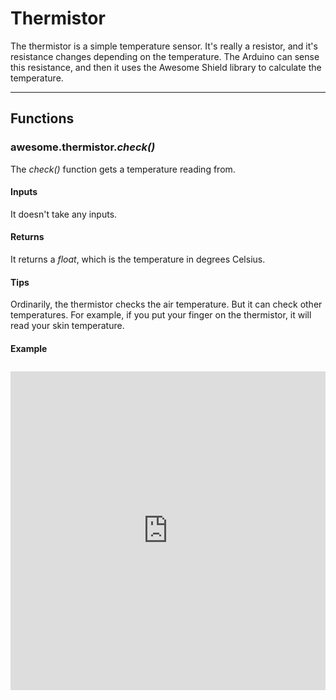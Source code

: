 # Thermistor

The thermistor is a simple temperature sensor. It's really a resistor, and it's resistance changes depending on the temperature. The Arduino can sense this resistance, and then it uses the Awesome Shield library to calculate the temperature.

***

## Functions

### awesome.thermistor.*check()*

The _check()_ function gets a temperature reading from.

#### Inputs
It doesn't take any inputs.

#### Returns
It returns a _float_, which is the temperature in degrees Celsius.

#### Tips
Ordinarily, the thermistor checks the air temperature. But it can check other temperatures. For example, if you put your finger on the thermistor, it will read your skin temperature.

#### Example
<iframe style="height: 510px; width: 100%; margin: 10px 0 10px;" allowTransparency="true" src="https://codebender.cc/embed/sketch:70635" frameborder="0"></iframe>
